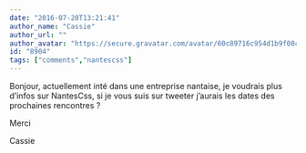 ```yaml
---
date: "2016-07-20T13:21:41"
author_name: "Cassie"
author_url: ""
author_avatar: "https://secure.gravatar.com/avatar/60c89716c954d1b9f08cad2727a26263"
id: "8904"
tags: ["comments","nantescss"]
---
```

Bonjour, actuellement inté dans une entreprise nantaise, je voudrais plus d’infos sur NantesCss, si je vous suis sur tweeter j’aurais les dates des prochaines rencontres ?

Merci

Cassie